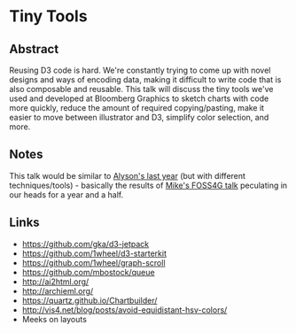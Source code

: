 # Tiny Tools

## Abstract

Reusing D3 code is hard. We're constantly trying to come up with novel designs and ways of encoding data, making it difficult to write code that is also composable and reusable. This talk will discuss the tiny tools we've used and developed at Bloomberg Graphics to sketch charts with code more quickly, reduce the amount of required copying/pasting, make it easier to move between illustrator and D3, simplify color selection, and more.


## Notes

This talk would be similar to [Alyson's last year](https://www.youtube.com/watch?v=c327ir3qvEo) (but with different techniques/tools) - basically the results of [Mike's FOSS4G talk](https://vimeo.com/106198518) peculating in our heads for a year and a half.   


## Links

- https://github.com/gka/d3-jetpack
- https://github.com/1wheel/d3-starterkit
- https://github.com/1wheel/graph-scroll
- https://github.com/mbostock/queue
- http://ai2html.org/
- http://archieml.org/
- https://quartz.github.io/Chartbuilder/
- http://vis4.net/blog/posts/avoid-equidistant-hsv-colors/
- Meeks on layouts